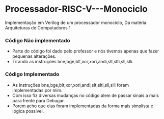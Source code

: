 # Processador-RISC-V---Monociclo
Implementação em Verilog de um processador monociclo, Da matéria Arquiteturas de Computadores 1

### Código Não implementado
- Parte do código foi dado pelo professor e nós tivemos apenas que fazer pequenas alterações.
- Tirando as instruções bne,bge,blt,xor,xori,andi,slt,slti,sll,slli.

### Código Implementado
- As instruções bne,bge,blt,xor,xori,andi,slt,slti,sll,slli foram implementadas por mim.
- Com isso fiz diversas mudanças no código alem de passar sinais a mais para frente para Debugar.
- Porem acho que elas foram implementadas da forma mais simplista e lógica possivel.
